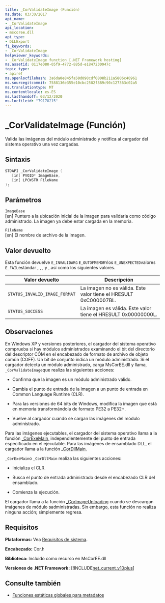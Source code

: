 ```yaml
---
title: _CorValidateImage (Función)
ms.date: 03/30/2017
api_name:
- _CorValidateImage
api_location:
- mscoree.dll
api_type:
- DLLExport
f1_keywords:
- _CorValidateImage
helpviewer_keywords:
- _CorValidateImage function [.NET Framework hosting]
ms.assetid: 0117e080-05f9-4772-885d-e1847230947c
topic_type:
- apiref
ms.openlocfilehash: 3a6da0e845fa50d090cdf0808b211a5806c40961
ms.sourcegitcommit: 7588136e355e10cbc2582f389c90c127363c02a5
ms.translationtype: MT
ms.contentlocale: es-ES
ms.lasthandoff: 03/12/2020
ms.locfileid: "79178215"
---
```

# <a name="_corvalidateimage-function"></a>_CorValidateImage (Función)
Valida las imágenes del módulo administrado y notifica al cargador del sistema operativo una vez cargadas.  
  
## <a name="syntax"></a>Sintaxis  
  
```cpp  
STDAPI _CorValidateImage (
   [in] PVOID* ImageBase,  
   [in] LPCWSTR FileName  
);  
```  
  
## <a name="parameters"></a>Parámetros  
 `ImageBase`  
 [en] Puntero a la ubicación inicial de la imagen para validarla como código administrado. La imagen ya debe estar cargada en la memoria.  
  
 `FileName`  
 [en] El nombre de archivo de la imagen.  
  
## <a name="return-value"></a>Valor devuelto  
 Esta función devuelve `E_INVALIDARG` `E_OUTOFMEMORY`los `E_UNEXPECTED`valores `E_FAIL`estándar , , , y , así como los siguientes valores.  
  
|Valor devuelto|Descripción|  
|------------------|-----------------|  
|`STATUS_INVALID_IMAGE_FORMAT`|La imagen no es válida. Este valor tiene el HRESULT 0xC000007BL.|  
|`STATUS_SUCCESS`|La imagen es válida. Este valor tiene el HRESULT 0x00000000L.|  
  
## <a name="remarks"></a>Observaciones  
 En Windows XP y versiones posteriores, el cargador del sistema operativo comprueba si hay módulos administrados examinando el bit del directorio del descriptor COM en el encabezado de formato de archivo de objeto común (COFF). Un bit de conjunto indica un módulo administrado. Si el cargador detecta un módulo administrado, carga MsCorEE.dll y llama, `_CorValidateImage`que realiza las siguientes acciones:  
  
- Confirma que la imagen es un módulo administrado válido.  
  
- Cambia el punto de entrada de la imagen a un punto de entrada en Common Language Runtime (CLR).  
  
- Para las versiones de 64 bits de Windows, modifica la imagen que está en memoria transformándola de formato PE32 a PE32+.  
  
- Vuelve al cargador cuando se cargan las imágenes del módulo administrado.  
  
 Para las imágenes ejecutables, el cargador del sistema operativo llama a la función [_CorExeMain,](../../../../docs/framework/unmanaged-api/hosting/corexemain-function.md) independientemente del punto de entrada especificado en el ejecutable. Para las imágenes de ensamblado DLL, el cargador llama a la función [_CorDllMain.](../../../../docs/framework/unmanaged-api/hosting/cordllmain-function.md)  
  
 `_CorExeMain`o `_CorDllMain` realiza las siguientes acciones:  
  
- Inicializa el CLR.  
  
- Busca el punto de entrada administrado desde el encabezado CLR del ensamblado.  
  
- Comienza la ejecución.  
  
 El cargador llama a la función [_CorImageUnloading](../../../../docs/framework/unmanaged-api/hosting/corimageunloading-function.md) cuando se descargan imágenes de módulo sadministradas. Sin embargo, esta función no realiza ninguna acción; simplemente regresa.  
  
## <a name="requirements"></a>Requisitos  
 **Plataformas:** Vea [Requisitos de sistema](../../../../docs/framework/get-started/system-requirements.md).  
  
 **Encabezado:** Cor.h  
  
 **Biblioteca:** Incluido como recurso en MsCorEE.dll  
  
 **Versiones de .NET Framework:** [!INCLUDE[net_current_v10plus](../../../../includes/net-current-v10plus-md.md)]  
  
## <a name="see-also"></a>Consulte también

- [Funciones estáticas globales para metadatos](../../../../docs/framework/unmanaged-api/metadata/metadata-global-static-functions.md)
